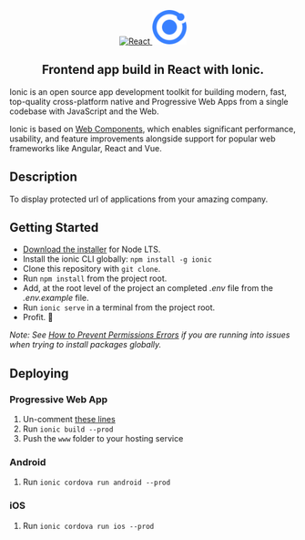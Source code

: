 <p align="center">
<a href="#">
    <img alt="React" src="https://avatars.githubusercontent.com/u/6412038?raw=true" width="60" />
  </a>
  <a href="#">
    <img alt="Ionic" src="https://github.com/ionic-team/ionic-framework/blob/main/.github/assets/logo.png?raw=true" width="60" />
  </a>
</p>

<h2 align="center">
  Frontend app build in React with Ionic.
</h2>

Ionic is an open source app development toolkit for building modern, fast, top-quality cross-platform native and Progressive Web Apps from a single codebase with JavaScript and the Web.

Ionic is based on [Web Components](https://www.webcomponents.org/introduction), which enables significant performance, usability, and feature improvements alongside support for popular web frameworks like Angular, React and Vue.

## Description

To display protected url of applications from your amazing company.

## Getting Started

- [Download the installer](https://nodejs.org/) for Node LTS.
- Install the ionic CLI globally: `npm install -g ionic`
- Clone this repository with `git clone`.
- Run `npm install` from the project root.
- Add, at the root level of the project an completed _.env_ file from the _.env.example_ file.
- Run `ionic serve` in a terminal from the project root.
- Profit. :tada:

_Note: See [How to Prevent Permissions Errors](https://docs.npmjs.com/getting-started/fixing-npm-permissions) if you are running into issues when trying to install packages globally._

## Deploying

### Progressive Web App

1. Un-comment [these lines](https://github.com/ionic-team/ionic2-app-base/blob/master/src/index.html#L21)
2. Run `ionic build --prod`
3. Push the `www` folder to your hosting service

### Android

1. Run `ionic cordova run android --prod`

### iOS

1. Run `ionic cordova run ios --prod`

